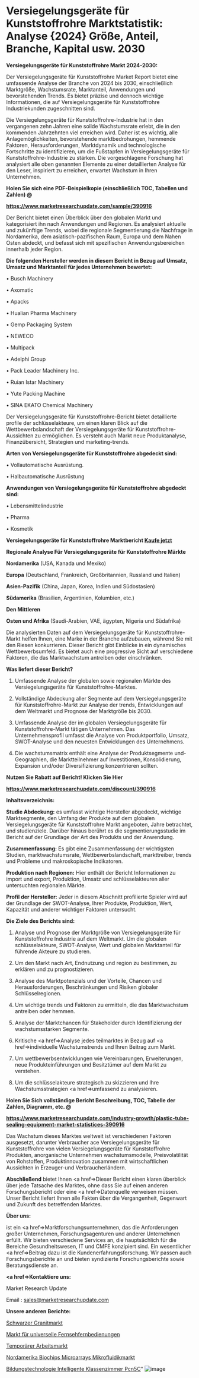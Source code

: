 # Versiegelungsgeräte für Kunststoffrohre Marktstatistik: Analyse {2024} Größe, Anteil, Branche, Kapital usw. 2030

<strong>Versiegelungsgeräte für Kunststoffrohre Markt 2024-2030:</strong>

Der Versiegelungsgeräte für Kunststoffrohre Market Report bietet eine umfassende Analyse der Branche von 2024 bis 2030, einschließlich Marktgröße, Wachstumsrate, Marktanteil, Anwendungen und bevorstehenden Trends. Es bietet präzise und dennoch wichtige Informationen, die auf Versiegelungsgeräte für Kunststoffrohre Industriekunden zugeschnitten sind.

Die Versiegelungsgeräte für Kunststoffrohre-Industrie hat in den vergangenen zehn Jahren eine solide Wachstumsrate erlebt, die in den kommenden Jahrzehnten viel erreichen wird. Daher ist es wichtig, alle Anlagemöglichkeiten, bevorstehende marktbedrohungen, hemmende Faktoren, Herausforderungen, Marktdynamik und technologische Fortschritte zu identifizieren, um die Fußstapfen in Versiegelungsgeräte für Kunststoffrohre-Industrie zu stärken. Die vorgeschlagene Forschung hat analysiert alle oben genannten Elemente zu einer detaillierten Analyse für den Leser, inspiriert zu erreichen, erwartet Wachstum in Ihren Unternehmen.



<strong>Holen Sie sich eine PDF-Beispielkopie (einschließlich TOC, Tabellen und Zahlen) @
</strong>

<strong><a href=https://www.marketresearchupdate.com/sample/390916>

<strong>https://www.marketresearchupdate.com/sample/390916</u></font></a></strong></strong>

Der Bericht bietet einen Überblick über den globalen Markt und kategorisiert ihn nach Anwendungen und Regionen. Es analysiert aktuelle und zukünftige Trends, wobei die regionale Segmentierung die Nachfrage in Nordamerika, dem asiatisch-pazifischen Raum, Europa und dem Nahen Osten abdeckt, und befasst sich mit spezifischen Anwendungsbereichen innerhalb jeder Region.



<strong>Die folgenden Hersteller werden in diesem Bericht in Bezug auf Umsatz, Umsatz und Marktanteil für jedes Unternehmen bewertet:</strong>

• Busch Machinery

• Axomatic

• Apacks

• Hualian Pharma Machinery

• Gemp Packaging System

• NEWECO

• Multipack

• Adelphi Group

• Pack Leader Machinery Inc.

• Ruian Istar Machinery

• Yute Packing Machine

• SINA EKATO Chemical Machinery

Der Versiegelungsgeräte für Kunststoffrohre-Bericht bietet detaillierte profile der schlüsselakteure, um einen klaren Blick auf die Wettbewerbslandschaft der Versiegelungsgeräte für Kunststoffrohre-Aussichten zu ermöglichen. Es versteht auch Markt neue Produktanalyse, Finanzübersicht, Strategien und marketing-trends.



<strong>Arten von Versiegelungsgeräte für Kunststoffrohre abgedeckt sind:</strong>

• Vollautomatische Ausrüstung.

• Halbautomatische Ausrüstung



<strong>Anwendungen von Versiegelungsgeräte für Kunststoffrohre abgedeckt sind:</strong>

• Lebensmittelindustrie

• Pharma

• Kosmetik



<strong>Versiegelungsgeräte für Kunststoffrohre Marktbericht <a href=https://www.marketresearchupdate.com/buynow/390916>Kaufe jetzt</a></strong>



<strong>Regionale Analyse Für Versiegelungsgeräte für Kunststoffrohre Märkte</strong>



<strong>Nordamerika</strong> (USA, Kanada und Mexiko)



<strong>Europa</strong> (Deutschland, Frankreich, Großbritannien, Russland und Italien)



<strong>Asien-Pazifik</strong> (China, Japan, Korea, Indien und Südostasien)



<strong>Südamerika</strong> (Brasilien, Argentinien, Kolumbien, etc.)



<strong>Den Mittleren</strong> 

<strong>Osten und Afrika</strong> (Saudi-Arabien, VAE, ägypten, Nigeria und Südafrika)

Die analysierten Daten auf dem Versiegelungsgeräte für Kunststoffrohre-Markt helfen Ihnen, eine Marke in der Branche aufzubauen, während Sie mit den Riesen konkurrieren. Dieser Bericht gibt Einblicke in ein dynamisches Wettbewerbsumfeld. Es bietet auch eine progressive Sicht auf verschiedene Faktoren, die das Marktwachstum antreiben oder einschränken.



<strong>Was liefert dieser Bericht?</strong>

1. Umfassende Analyse der globalen sowie regionalen Märkte des Versiegelungsgeräte für Kunststoffrohre-Marktes.

2. Vollständige Abdeckung aller Segmente auf dem Versiegelungsgeräte für Kunststoffrohre-Markt zur Analyse der trends, Entwicklungen auf dem Weltmarkt und Prognose der Marktgröße bis 2030.

3. Umfassende Analyse der im globalen Versiegelungsgeräte für Kunststoffrohre-Markt tätigen Unternehmen. Das Unternehmensprofil umfasst die Analyse von Produktportfolio, Umsatz, SWOT-Analyse und den neuesten Entwicklungen des Unternehmens.

4. Die wachstumsmatrix enthält eine Analyse der Produktsegmente und-Geographien, die Marktteilnehmer auf Investitionen, Konsolidierung, Expansion und/oder Diversifizierung konzentrieren sollten.



<strong>Nutzen Sie Rabatt auf Bericht! Klicken Sie Hier
</strong>

<strong><a href=https://www.marketresearchupdate.com/discount/390916>https://www.marketresearchupdate.com/discount/390916</b></u></font></strong></a>



<strong>Inhaltsverzeichnis:</strong>



<strong>Studie Abdeckung:</strong> es umfasst wichtige Hersteller abgedeckt, wichtige Marktsegmente, den Umfang der Produkte auf dem globalen Versiegelungsgeräte für Kunststoffrohre Markt angeboten, Jahre betrachtet, und studienziele. Darüber hinaus berührt es die segmentierungsstudie im Bericht auf der Grundlage der Art des Produkts und der Anwendung.



<strong>Zusammenfassung:</strong> Es gibt eine Zusammenfassung der wichtigsten Studien, marktwachstumsrate, Wettbewerbslandschaft, markttreiber, trends und Probleme und makroskopische Indikatoren.



<strong>Produktion nach Regionen:</strong> Hier enthält der Bericht Informationen zu import und export, Produktion, Umsatz und schlüsselakteuren aller untersuchten regionalen Märkte.



<strong>Profil der Hersteller:</strong> Jeder in diesem Abschnitt profilierte Spieler wird auf der Grundlage der SWOT-Analyse, Ihrer Produkte, Produktion, Wert, Kapazität und anderer wichtiger Faktoren untersucht.



<strong>Die Ziele des Berichts sind:</strong>

1) Analyse und Prognose der Marktgröße von Versiegelungsgeräte für Kunststoffrohre Industrie auf dem Weltmarkt.
Um die globalen schlüsselakteure, SWOT-Analyse, Wert und globalen Marktanteil für führende Akteure zu studieren.

2) Um den Markt nach Art, Endnutzung und region zu bestimmen, zu erklären und zu prognostizieren.

3) Analyse des Marktpotenzials und der Vorteile, Chancen und Herausforderungen, Beschränkungen und Risiken globaler Schlüsselregionen.

4) Um wichtige trends und Faktoren zu ermitteln, die das Marktwachstum antreiben oder hemmen.

5) Analyse der Marktchancen für Stakeholder durch Identifizierung der wachstumsstarken Segmente.

6) Kritische <a href=>Analyse</a> jedes teilmarktes in Bezug auf <a href=>individuelle</a> Wachstumstrends und Ihren Beitrag zum Markt.

7) Um wettbewerbsentwicklungen wie Vereinbarungen, Erweiterungen, neue Produkteinführungen und Besitztümer auf dem Markt zu verstehen.

8) Um die schlüsselakteure strategisch zu skizzieren und Ihre Wachstumsstrategien <a href=>umfassend</a> zu analysieren.



<strong>Holen Sie Sich vollständige Bericht Beschreibung, TOC, Tabelle der Zahlen, Diagramm, etc. @ </strong>

<strong><a href=https://www.marketresearchupdate.com/industry-growth/plastic-tube-sealing-equipment-market-statistices-390916>https://www.marketresearchupdate.com/industry-growth/plastic-tube-sealing-equipment-market-statistices-390916</a></font></strong>

Das Wachstum dieses Marktes weltweit ist verschiedenen Faktoren ausgesetzt, darunter Verbraucher ace Versiegelungsgeräte für Kunststoffrohre von vielen Versiegelungsgeräte für Kunststoffrohre Produkten, anorganische Unternehmen wachstumsmodelle, Preisvolatilität von Rohstoffen, Produktinnovation zusammen mit wirtschaftlichen Aussichten in Erzeuger-und Verbraucherländern.



<strong>Abschließend</strong> bietet Ihnen <a href=>Dieser</a> Bericht einen klaren überblick über jede Tatsache des Marktes, ohne dass Sie auf einen anderen Forschungsbericht oder eine <a href=>Datenquelle</a> verweisen müssen. Unser Bericht liefert Ihnen alle Fakten über die Vergangenheit, Gegenwart und Zukunft des betreffenden Marktes.



<strong>Über uns:</strong>

 ist ein <a href=>Marktfors</a>chungsunternehmen, das die Anforderungen großer Unternehmen, Forschungsagenturen und anderer Unternehmen erfüllt. Wir bieten verschiedene Services an, die hauptsächlich für die Bereiche Gesundheitswesen, IT und CMFE konzipiert sind. Ein wesentlicher <a href=>Beitrag</a> dazu ist die Kundenerfahrungsforschung. Wir passen auch Forschungsberichte an und bieten syndizierte Forschungsberichte sowie Beratungsdienste an.



<strong><a href=>Kontaktiere uns:</a></strong>

Market Research Update

Email : sales@marketresearchupdate.com



<strong>Unsere anderen Berichte:</strong>

<a href=https://www.linkedin.com/pulse/black-granite-market-2023-top-key-players-types>Schwarzer Granitmarkt</a>

<a href=https://www.linkedin.com/pulse/universal-television-remote-control-market-size>Markt für universelle Fernsehfernbedienungen</a>

<a href=https://www.linkedin.com/pulse/temporary-labor-market-2023-remarking>Temporärer Arbeitsmarkt</a>

<a href=https://www.linkedin.com/pulse/north-america-biochips-microarrays-microfluidicsmarket>Nordamerika Biochips Microarrays Mikrofluidikmarkt</a>

<a href=https://www.linkedin.com/pulse/education-technology-smart-classrooms-pcn5c/>Bildungstechnologie Intelligente Klassenzimmer Pcn5C</a>"
![image](https://github.com/Gayatrikarjule/Market-Analysis-361/assets/97346546/bc2f897a-3e32-4e7d-92a8-3c1c631deaa4)
